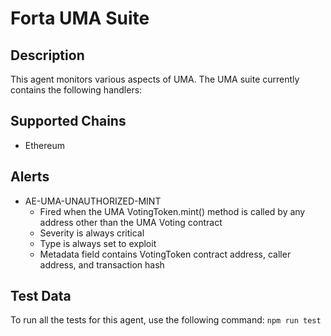 # Forta UMA Suite

## Description

This agent monitors various aspects of UMA. The UMA suite currently contains
the following handlers:


## Supported Chains

- Ethereum


## Alerts

- AE-UMA-UNAUTHORIZED-MINT
  - Fired when the UMA VotingToken.mint() method is called by any address other than the UMA Voting contract
  - Severity is always critical
  - Type is always set to exploit
  - Metadata field contains VotingToken contract address, caller address, and transaction hash

## Test Data

To run all the tests for this agent, use the following command: `npm run test`
